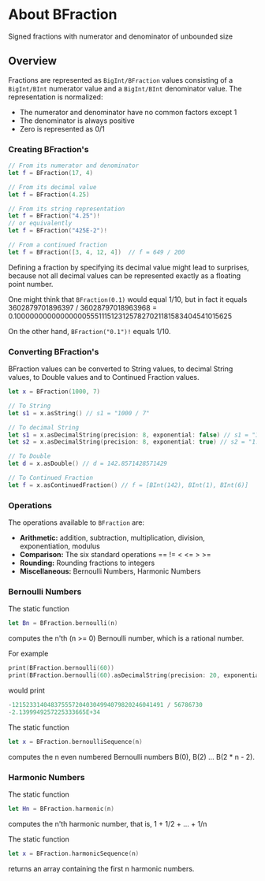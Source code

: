 # About BFraction

Signed fractions with numerator and denominator of unbounded size

## Overview

Fractions are represented as ``BigInt/BFraction`` values consisting of a ``BigInt/BInt`` numerator value and a ``BigInt/BInt`` denominator value. The representation is normalized:

* The numerator and denominator have no common factors except 1
* The denominator is always positive
* Zero is represented as 0/1

### Creating BFraction's

```swift
// From its numerator and denominator
let f = BFraction(17, 4)

// From its decimal value
let f = BFraction(4.25)

// From its string representation
let f = BFraction("4.25")!
// or equivalently
let f = BFraction("425E-2")!

// From a continued fraction
let f = BFraction([3, 4, 12, 4])  // f = 649 / 200
```

Defining a fraction by specifying its decimal value might lead to surprises,
because not all decimal values can be represented exactly as a floating point number.

One might think that `BFraction(0.1)` would equal 1/10,
but in fact it equals 3602879701896397 / 36028797018963968 = 0.1000000000000000055511151231257827021181583404541015625

On the other hand, `BFraction("0.1")!` equals 1/10.

### Converting BFraction's

BFraction values can be converted to String values, to decimal String values, to Double values and to Continued Fraction values.

```swift
let x = BFraction(1000, 7)

// To String
let s1 = x.asString() // s1 = "1000 / 7"

// To decimal String
let s1 = x.asDecimalString(precision: 8, exponential: false) // s1 = "142.85714"
let s2 = x.asDecimalString(precision: 8, exponential: true) // s2 = "1.4285714E+2"

// To Double
let d = x.asDouble() // d = 142.8571428571429

// To Continued Fraction
let f = x.asContinuedFraction() // f = [BInt(142), BInt(1), BInt(6)]
```

### Operations

The operations available to ``BFraction`` are:

* **Arithmetic:** addition, subtraction, multiplication, division, exponentiation, modulus
* **Comparison:** The six standard operations ==  !=  <  <=  >  >=
* **Rounding:** Rounding fractions to integers
* **Miscellaneous:** Bernoulli Numbers, Harmonic Numbers

### Bernoulli Numbers

The static function

```swift
let Bn = BFraction.bernoulli(n)
```

computes the n'th (n >= 0) Bernoulli number, which is a rational number.

For example

```swift
print(BFraction.bernoulli(60))
print(BFraction.bernoulli(60).asDecimalString(precision: 20, exponential: true))
```

would print

```swift
-1215233140483755572040304994079820246041491 / 56786730
-2.1399949257225333665E+34
```
The static function

```swift
let x = BFraction.bernoulliSequence(n)
```

computes the n even numbered Bernoulli numbers B(0), B(2) ... B(2 * n - 2).

### Harmonic Numbers

The static function

```swift
let Hn = BFraction.harmonic(n)
```

computes the n'th harmonic number, that is, 1 + 1/2 + ... + 1/n

The static function

```swift    
let x = BFraction.harmonicSequence(n)
```

returns an array containing the first n harmonic numbers.
